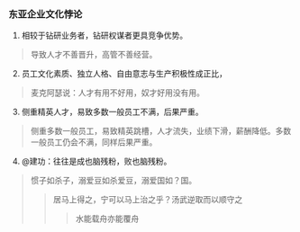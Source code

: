 ### 东亚企业文化悖论
1. 相较于钻研业务者，钻研权谋者更具竞争优势。
>导致人才不善晋升，高管不善经营。
2. 员工文化素质、独立人格、自由意志与生产积极性成正比，
>麦克阿瑟说：人才有用不好用，奴才好用没有用。
3. 侧重精英人才，易致多数一般员工不满，后果严重。
>侧重多数一般员工，易致精英跳槽，人才流失，业绩下滑，薪酬降低。多数一般员工仍会不满，同样后果严重。
4. @建功：往往是成也脑残粉，败也脑残粉。
>惯子如杀子，溺爱豆如杀爱豆，溺爱国如？国。
>>居马上得之，宁可以马上治之乎？汤武逆取而以顺守之
>>>水能载舟亦能覆舟
